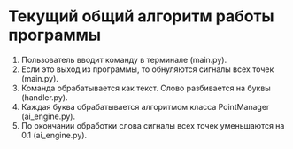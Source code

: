 # Текущий общий алгоритм работы программы

1. Пользователь вводит команду в терминале (main.py).
2. Если это выход из программы, то обнуляются сигналы всех точек (main.py).
3. Команда обрабатывается как текст. Слово разбивается на буквы (handler.py).
4. Каждая буква обрабатывается алгоритмом класса PointManager (ai_engine.py).
5. По окончании обработки слова сигналы всех точек уменьшаются на 0.1 (ai_engine.py).

